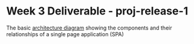 # Week 3 Deliverable - proj-release-1

The basic [architecture diagram](ProjectStub.md) showing the components and their relationships of a single page application (SPA)
